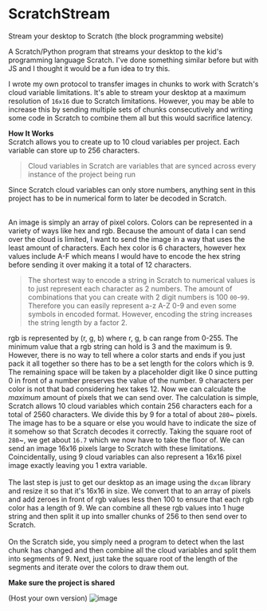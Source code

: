 # ScratchStream
Stream your desktop to Scratch (the block programming website)

A Scratch/Python program that streams your desktop to the kid's programming language Scratch. I've done something similar before but with JS and I thought it would be a fun idea to try this. 

I wrote my own protocol to transfer images in chunks to work with Scratch's cloud variable limitations. It's able to stream your desktop at a maximum resolution of `16x16` due to Scratch limitations. However, you may be able to increase this by sending multiple sets of chunks consecutively and writing some code in Scratch to combine them all but this would sacrifice latency. 

**How It Works**<br>
Scratch allows you to create up to 10 cloud variables per project. Each variable can store up to 256 characters.
> Cloud variables in Scratch are variables that are synced across every instance of the project being run

Since Scratch cloud variables can only store numbers, anything sent in this project has to be in numerical form to later be decoded in Scratch. <br><br>

An image is simply an array of pixel colors. Colors can be represented in a variety of ways like hex and rgb. Because the amount of data I can send over the cloud is limited, I want to send the image in a way that uses the least amount of characters. Each hex color is 6 characters, however hex values include A-F which means I would have to encode the hex string before sending it over making it a total of 12 characters. 
> The shortest way to encode a string in Scratch to numerical values is to just represent each character as 2 numbers. The amount of combinations that you can create with 2 digit numbers is 100 `00`-`99`. Therefore you can easily represent a-z A-Z 0-9 and even some symbols in encoded format. However, encoding the string increases the string length by a factor 2.

rgb is represented by (r, g, b) where r, g, b can range from 0-255. The minimum value that a rgb string can hold is 3 and the maximum is 9. However, there is no way to tell where a color starts and ends if you just pack it all together so there has to be a set length for the colors which is 9. The remaining space will be taken by a placeholder digit like 0 since putting 0 in front of a number preserves the value of the number. 9 characters per color is not that bad considering hex takes 12. Now we can calculate the *maximum* amount of pixels that we can send over. The calculation is simple, Scratch allows 10 cloud variables which contain 256 characters each for a total of 2560 characters. We divide this by 9 for a total of about `280`~ pixels. The image has to be a square or else you would have to indicate the size of it somehow so that Scratch decodes it correctly. Taking the square root of `280`~, we get about `16.7` which we now have to take the floor of. We can send an image 16x16 pixels large to Scratch with these limitations. Coincidentally, using 9 cloud variables can also represent a 16x16 pixel image exactly leaving you 1 extra variable. 
<br><br>
The last step is just to get our desktop as an image using the `dxcam` library and resize it so that it's 16x16 in size. We convert that to an array of pixels and add zeroes in front of rgb values less then 100 to ensure that each rgb color has a length of 9. We can combine all these rgb values into 1 huge string and then split it up into smaller chunks of 256 to then send over to Scratch.
<br><br>
On the Scratch side, you simply need a program to detect when the last chunk has changed and then combine all the cloud variables and split them into segments of 9. Next, just take the square root of the length of the segments and iterate over the colors to draw them out. 

**Make sure the project is shared**

(Host your own version)
![image](https://github.com/wa1ker38552/ScratchStream/assets/100868154/3e009eab-5e76-4c54-a02c-4592b90cbe74)
